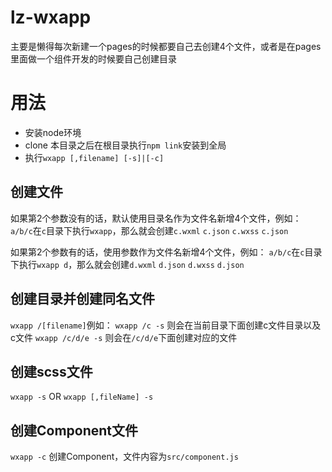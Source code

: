# lz-wxapp
主要是懒得每次新建一个pages的时候都要自己去创建4个文件，或者是在pages里面做一个组件开发的时候要自己创建目录

# 用法

* 安装node环境
* clone 本目录之后在根目录执行`npm link`安装到全局
* 执行`wxapp [,filename] [-s]|[-c]`

## 创建文件
如果第2个参数没有的话，默认使用目录名作为文件名新增4个文件，例如：
`a/b/c`在`c`目录下执行`wxapp`，那么就会创建`c.wxml` `c.json` `c.wxss` `c.json`

如果第2个参数有的话，使用参数作为文件名新增4个文件，例如：
`a/b/c`在`c`目录下执行`wxapp d`，那么就会创建`d.wxml` `d.json` `d.wxss` `d.json`

## 创建目录并创建同名文件

`wxapp /[filename]`例如：
`wxapp /c -s` 则会在当前目录下面创建c文件目录以及c文件
`wxapp /c/d/e -s` 则会在`/c/d/e`下面创建对应的文件

## 创建scss文件

`wxapp -s` OR `wxapp [,fileName] -s`


## 创建Component文件

`wxapp -c` 创建Component，文件内容为`src/component.js`
